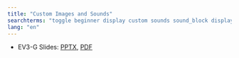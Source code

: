 ```yaml
---
title: "Custom Images and Sounds"
searchterms: "toggle beginner display custom sounds sound_block display_block image_editor sound_editor images custom_images_and_sounds"
lang: "en"
---
```

 <ul>
 <li class="ng-binding">EV3-G Slides:
 <a href="ProgrammingLessons/beginner/CustomImagesSounds (rom).pptx">PPTX</a>,
 <a href="ProgrammingLessons/beginner/CustomImagesSounds (rom).pdf">PDF</a>
 </li>
 </ul>
